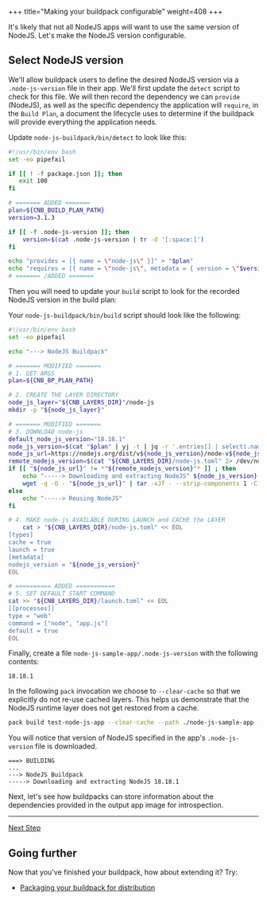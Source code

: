+++
title="Making your buildpack configurable"
weight=408
+++

<!-- test:suite=create-buildpack;weight=8 -->

It's likely that not all NodeJS apps will want to use the same version of NodeJS. Let's make the NodeJS version configurable.

## Select NodeJS version

We'll allow buildpack users to define the desired NodeJS version via a `.node-js-version` file in their app. We'll first update the `detect` script to check for this file. We will then record the dependency we can `provide` (NodeJS), as well as the specific dependency the application will `require`, in the `Build Plan`, a document the lifecycle uses to determine if the buildpack will provide everything the application needs.

Update `node-js-buildpack/bin/detect` to look like this:

<!-- test:file=node-js-buildpack/bin/detect -->
```bash
#!/usr/bin/env bash
set -eo pipefail

if [[ ! -f package.json ]]; then
   exit 100
fi

# ======= ADDED =======
plan=${CNB_BUILD_PLAN_PATH}
version=3.1.3

if [[ -f .node-js-version ]]; then
    version=$(cat .node-js-version | tr -d '[:space:]')
fi

echo "provides = [{ name = \"node-js\" }]" > "$plan"
echo "requires = [{ name = \"node-js\", metadata = { version = \"$version\" } }]" >> "$plan"
# ======= /ADDED =======
```

Then you will need to update your `build` script to look for the recorded NodeJS version in the build plan:

Your `node-js-buildpack/bin/build` script should look like the following:

<!-- test:file=node-js-buildpack/bin/build -->
```bash
#!/usr/bin/env bash
set -eo pipefail

echo "---> NodeJS Buildpack"

# ======= MODIFIED =======
# 1. GET ARGS
plan=${CNB_BP_PLAN_PATH}

# 2. CREATE THE LAYER DIRECTORY
node_js_layer="${CNB_LAYERS_DIR}"/node-js
mkdir -p "${node_js_layer}"

# ======= MODIFIED =======
# 3. DOWNLOAD node-js
default_node_js_version="18.18.1"
node_js_version=$(cat "$plan" | yj -t | jq -r '.entries[] | select(.name == "node-js") | .metadata.version' || echo ${default_node_js_version})
node_js_url=https://nodejs.org/dist/v${node_js_version}/node-v${node_js_version}-linux-x64.tar.xz
remote_nodejs_version=$(cat "${CNB_LAYERS_DIR}/node-js.toml" 2> /dev/null | yj -t | jq -r .metadata.nodejs_version 2>/dev/null || echo 'NOT FOUND')
if [[ "${node_js_url}" != *"${remote_nodejs_version}"* ]] ; then
    echo "-----> Downloading and extracting NodeJS" ${node_js_version}
    wget -q -O - "${node_js_url}" | tar -xJf - --strip-components 1 -C "${node_js_layer}"
else
    echo "-----> Reusing NodeJS"
fi

# 4. MAKE node-js AVAILABLE DURING LAUNCH and CACHE the LAYER
    cat > "${CNB_LAYERS_DIR}/node-js.toml" << EOL
[types]
cache = true
launch = true
[metadata]
nodejs_version = "${node_js_version}"
EOL

# ========== ADDED ===========
# 5. SET DEFAULT START COMMAND
cat >> "${CNB_LAYERS_DIR}/launch.toml" << EOL
[[processes]]
type = "web"
command = ["node", "app.js"]
default = true
EOL
```

Finally, create a file `node-js-sample-app/.node-js-version` with the following contents:

<!-- test:file=node-js-sample-app/.node-js-version -->
```
18.18.1
```

In the following `pack` invocation we choose to `--clear-cache` so that we explicitly do not re-use cached layers.  This helps us demonstrate that the NodeJS runtime layer does not get restored from a cache.

<!-- test:exec -->
```bash
pack build test-node-js-app --clear-cache --path ./node-js-sample-app --buildpack ./node-js-buildpack
```
<!--+- "{{execute}}"+-->

You will notice that version of NodeJS specified in the app's `.node-js-version` file is downloaded.

<!-- test:assert=contains;ignore-lines=... -->
```text
===> BUILDING
...
---> NodeJS Buildpack
-----> Downloading and extracting NodeJS 18.18.1
```

Next, let's see how buildpacks can store information about the dependencies provided in the output app image for introspection.

<!--+if false+-->
---

<a href="/docs/buildpack-author-guide/create-buildpack/adding-bill-of-materials" class="button bg-pink">Next Step</a>
<!--+end+-->

## Going further

Now that you've finished your buildpack, how about extending it? Try:

- [Packaging your buildpack for distribution][package-a-buildpack]

[package-a-buildpack]: /docs/for-buildpack-authors/how-to/distribute-buildpacks/package-buildpack/
